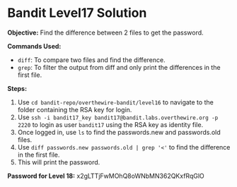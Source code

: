# Bandit Level17 Solution

**Objective:** Find the difference between 2 files to get the password.

**Commands Used:**
* `diff`: To compare two files and find the difference.
* `grep`: To filter the output from diff and only print the differences in the first file.

**Steps:**
1.  Use `cd bandit-repo/overthewire-bandit/level16` to navigate to the folder containing the RSA key for login.
2.  Use `ssh -i bandit17_key bandit17@bandit.labs.overthewire.org -p 2220` to login as user `bandit17` using the RSA key as 
   identity file.
3.  Once logged in, use `ls` to find the passwords.new and passwords.old files.
4.  Use `diff passwords.new passwords.old | grep '<'` to find the difference in the first file.
5.  This will print the password. 

**Password for Level 18:** x2gLTTjFwMOhQ8oWNbMN362QKxfRqGlO
 

